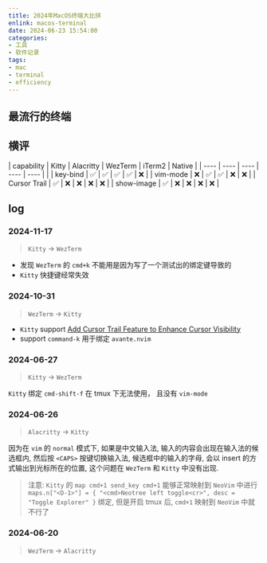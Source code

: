 ```yaml
---
title: 2024年MacOS终端大比拼
enlink: macos-terminal
date: 2024-06-23 15:54:00
categories:
- 工具
- 软件记录
tags:
- mac
- terminal
- efficiency
---
```


## 最流行的终端


## 横评

| capability   | Kitty | Alacritty | WezTerm | iTerm2 | Native |
| ----         | ----  | ----      | ----    | ----   |        |
| key-bind     | ✅    | ✅        | ✅      | ✅     | ❌     |
| vim-mode     | ❌    | ✅        | ✅      | ❌     | ❌     |
| Cursor Trail | ✅    | ❌        | ❌      | ❌     | ❌     |
| show-image   | ✅    | ❌        | ❌      | ❌     | ❌     |

## log

### 2024-11-17

> `Kitty` -> `WezTerm`

- 发现 `WezTerm` 的 `cmd+k` 不能用是因为写了一个测试出的绑定键导致的
- `Kitty` 快捷键经常失效

### 2024-10-31
> `WezTerm` -> `Kitty`

- `Kitty` support [Add Cursor Trail Feature to Enhance Cursor Visibility](https://github.com/kovidgoyal/kitty/pull/7970)
- support `command-k` 用于绑定 `avante.nvim`

### 2024-06-27

> `Kitty` -> `WezTerm`

`Kitty` 绑定 `cmd-shift-f` 在 tmux 下无法使用， 且没有 `vim-mode`


### 2024-06-26

> `Alacritty` -> `Kitty`

因为在 `vim` 的 `normal` 模式下, 如果是中文输入法, 输入的内容会出现在输入法的候选框内, 然后按 `<CAPS>` 按键切换输入法, 候选框中的输入的字母, 会以 insert 的方式输出到光标所在的位置, 这个问题在 `WezTerm` 和 `Kitty` 中没有出现.

> 注意: `Kitty` 的 `map cmd+1 send_key cmd+1` 能够正常映射到 `NeoVim` 中进行 `maps.n["<D-1>"] = { "<cmd>Neotree left toggle<cr>", desc = "Toggle Explorer" }` 绑定, 但是开启 tmux 后, `cmd+1` 映射到 `NeoVim` 中就不行了

### 2024-06-20

> `WezTerm` -> `Alacritty`

